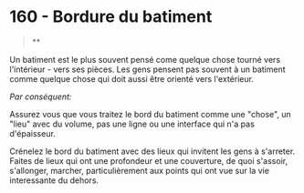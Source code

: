 # 160 - Bordure du batiment

> **

Un batiment est le plus souvent pensé come quelque chose tourné vers l'intérieur - vers ses pièces. Les gens pensent pas souvent à un batiment comme quelque chose qui doit aussi être orienté vers l'extérieur.

_Par conséquent:_

Assurez vous que vous traitez le bord du batiment comme une "chose", un "lieu" avec du volume, pas une ligne ou une interface qui n'a pas d'épaisseur. 

Crénelez le bord du batiment avec des lieux qui invitent les gens à s'arreter. Faites de lieux qui ont une profondeur et une couverture, de quoi s'assoir, s'allonger, marcher, particulièrement aux points qui ont vue sur la vie interessante du dehors.
